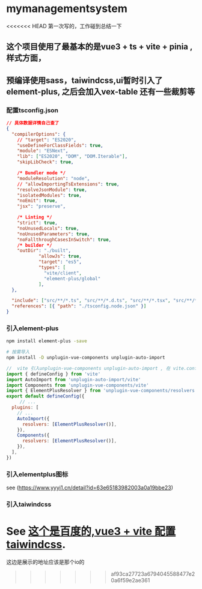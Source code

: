 # mymanagementsystem
<<<<<<< HEAD
第一次写的，工作碰到总结一下
## 这个项目使用了最基本的是vue3 + ts + vite + pinia , 样式方面，
## 预编译使用sass，taiwindcss,ui暂时引入了element-plus, 之后会加入vex-table 还有一些裁剪等

### 配置tsconfig.json

```json
// 具体数据详情自己查了
{
  "compilerOptions": {
    // "target": "ES2020",
    "useDefineForClassFields": true,
    "module": "ESNext",
    "lib": ["ES2020", "DOM", "DOM.Iterable"],
    "skipLibCheck": true,

    /* Bundler mode */
    "moduleResolution": "node",
    // "allowImportingTsExtensions": true,
    "resolveJsonModule": true,
    "isolatedModules": true,
    "noEmit": true,
    "jsx": "preserve",

    /* Linting */
    "strict": true,
    "noUnusedLocals": true,
    "noUnusedParameters": true,
    "noFallthroughCasesInSwitch": true,
    /* builder */ 
    "outDir": "./built",
            "allowJs": true,
            "target": "es5",
            "types": [
              "vite/client",
              "element-plus/global"
            ],
  },

  "include": ["src/**/*.ts", "src/**/*.d.ts", "src/**/*.tsx", "src/**/*.vue"],
  "references": [{ "path": "./tsconfig.node.json" }]
}

```

### 引入element-plus

```sh
npm install element-plus -save

# 按需导入
npm install -D unplugin-vue-components unplugin-auto-import

```

```js
//  vite 引入unplugin-vue-components unplugin-auto-import , 在 vite.config.ts 中, Webpack 自行看官网
import { defineConfig } from 'vite'
import AutoImport from 'unplugin-auto-import/vite'
import Components from 'unplugin-vue-components/vite'
import { ElementPlusResolver } from 'unplugin-vue-components/resolvers'
export default defineConfig({
     // ...
  plugins: [
    // ...
    AutoImport({
      resolvers: [ElementPlusResolver()],
    }),
    Components({
      resolvers: [ElementPlusResolver()],
    }),
  ],
})

```

### 引入elementplus图标
see (https://www.yyyi1.cn/detail?id=63e65183982003a0a19bbe23)


### 引入taiwindcss
See [这个是百度的,vue3 + vite 配置taiwindcss](https://juejin.cn/post/7173549978580123656).
=======
这边是展示的地址应该是那个io的
>>>>>>> af93ca27723a6794045588477e20a6f59e2ae361
